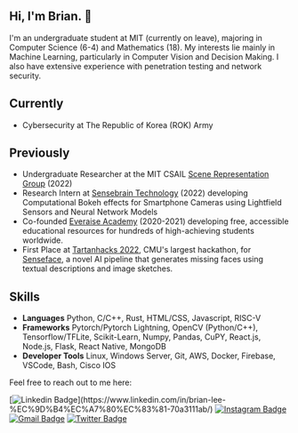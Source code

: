 ## Hi, I'm Brian. 👋

I'm an undergraduate student at MIT (currently on leave), majoring in Computer Science (6-4) and Mathematics (18). My interests lie mainly in Machine Learning, particularly in Computer Vision and Decision Making. I also have extensive experience with penetration testing and network security. 

## Currently
* Cybersecurity at The Republic of Korea (ROK) Army

## Previously
* Undergraduate Researcher at the MIT CSAIL [Scene Representation Group](https://www.scenerepresentations.org/) (2022)
* Research Intern at [Sensebrain Technology](https://www.sensebrain.ai/) (2022) developing Computational Bokeh effects for Smartphone Cameras using Lightfield Sensors and Neural Network Models
* Co-founded [Everaise Academy](https://www.everaise.org/) (2020-2021) developing free, accessible educational resources for hundreds of high-achieving students worldwide.
* First Place at [Tartanhacks 2022](https://www.tartanhacks.com/), CMU's largest hackathon, for [Senseface](https://github.com/gtangg12/SenseFace), a novel AI pipeline that generates missing faces using textual descriptions and image sketches.

## Skills
* **Languages** Python, C/C++, Rust, HTML/CSS, Javascript, RISC-V
* **Frameworks** Pytorch/Pytorch Lightning, OpenCV (Python/C++), Tensorflow/TFLite, Scikit-Learn, Numpy, Pandas, CuPY, React.js, Node.js, Flask, React Native, MongoDB
* **Developer Tools** Linux, Windows Server, Git, AWS, Docker, Firebase, VSCode, Bash, Cisco IOS

Feel free to reach out to me here:

[![Linkedin Badge](https://img.shields.io/badge/-brianjsl-blue?style=flat-square&logo=Linkedin&logoColor=white&link=[https://www.linkedin.com/in/anirudhemmadi/](https://www.linkedin.com/in/brian-lee-%EC%9D%B4%EC%A7%80%EC%83%81-70a3111ab/))](https://www.linkedin.com/in/brian-lee-%EC%9D%B4%EC%A7%80%EC%83%81-70a3111ab/)
[![Instagram Badge](https://img.shields.io/badge/-realquarter-purple?style=flat-square&logo=instagram&logoColor=white&link=https://www.instagram.com/realquarter/)](https://www.instagram.com/realquarter/)
[![Gmail Badge](https://img.shields.io/badge/-brianjsl@mit.edu-c14438?style=flat-square&logo=Gmail&logoColor=white&link=mailto:brianjsl@mit.edu)](mailto:brianjsl@mit.edu)
[![Twitter Badge](https://img.shields.io/badge/brianjsl-1DA1F2?style=flat-square&logo=twitter&logoColor=white)](https://twitter.com/brianjsl)

